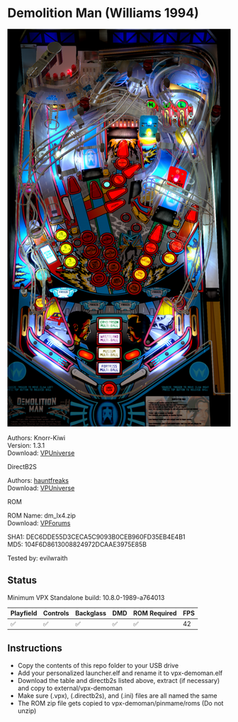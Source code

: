 # Demolition Man (Williams 1994)

![Table Preview](../../images/vpx-demoman.png)

Authors: Knorr-Kiwi  
Version: 1.3.1  
Download: [VPUniverse](https://vpuniverse.com/files/file/3743-demolition-man-williams1994knorr-kiwifs-dtvp10/)

DirectB2S

Authors: [hauntfreaks](https://vpuniverse.com/profile/5216-hauntfreaks/)  
Download: [VPUniverse](https://vpuniverse.com/files/file/12716-demolition-man-williams-1994-b2s-with-full-dmd/)

ROM

ROM Name: dm_lx4.zip  
Download: [VPForums](https://www.vpforums.org/index.php?app=downloads&showfile=1307)  

SHA1: DEC6DDE55D3CECA5C9093B0CEB960FD35EB4E4B1  
MD5:  104F6D8613008824972DCAAE3975E85B 

Tested by: evilwraith

## Status 

Minimum VPX Standalone build: 10.8.0-1989-a764013

| Playfield | Controls | Backglass | DMD | ROM Required | FPS | 
|-----------|----------|-----------|-----|--------------|-----|
| :white_check_mark: | :white_check_mark: | :white_check_mark: | :white_check_mark: | :white_check_mark: | 42 |

## Instructions

- Copy the contents of this repo folder to your USB drive
- Add your personalized launcher.elf and rename it to vpx-demoman.elf
- Download the table and directb2s listed above, extract (if necessary) and copy to external/vpx-demoman
- Make sure (.vpx), (.directb2s), and (.ini) files are all named the same
- The ROM zip file gets copied to vpx-demoman/pinmame/roms (Do not unzip)

